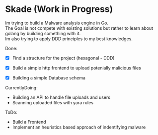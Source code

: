 # Skade (Work in Progress) 

Im trying to build a Malware analysis engine in Go.  
The Goal is not compete with existing solutions but rather to learn about golang by building something with it.  
Im also trying to apply DDD principles to my best knowledges.

Done:
- [x] Find a structure for the project (hexagonal - DDD)
- [x] Build a simple http frontend to upload potenially malicious files
- [x] Building a simple Database schema


CurrentlyDoing:
- Building an API to handle file uploads and users
- Scanning uploaded files with yara rules


ToDo:
- Build a Frontend
- Implement an heuristics based approach of indentifying malware

